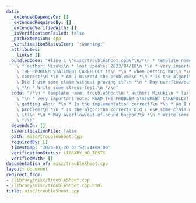 ```yaml
---
data:
  _extendedDependsOn: []
  _extendedRequiredBy: []
  _extendedVerifiedWith: []
  _isVerificationFailed: false
  _pathExtension: cpp
  _verificationStatusIcon: ':warning:'
  attributes:
    links: []
  bundledCode: "#line 1 \"misc/troubleShoot.cpp\"\n/*\n * template name: troubleShoot\n\
    \ * author: Misuki\n * last update: 2023/04/10\n *\n * very important note: READ\
    \ THE PROBLEM STATEMENT CAREFULLY!!!\n *\n * when getting WA:\n *\n * Is the implementation\
    \ correct?\n *\n * Am I misread the problem?\n *\n * Is the algorithm correct?\
    \ Did I use some claim without proving it?\n *\n * May overflow/out-of-bound happen?\n\
    \ *\n * Write some stress-test.\n */\n"
  code: "/*\n * template name: troubleShoot\n * author: Misuki\n * last update: 2023/04/10\n\
    \ *\n * very important note: READ THE PROBLEM STATEMENT CAREFULLY!!!\n *\n * when\
    \ getting WA:\n *\n * Is the implementation correct?\n *\n * Am I misread the\
    \ problem?\n *\n * Is the algorithm correct? Did I use some claim without proving\
    \ it?\n *\n * May overflow/out-of-bound happen?\n *\n * Write some stress-test.\n\
    \ */\n"
  dependsOn: []
  isVerificationFile: false
  path: misc/troubleShoot.cpp
  requiredBy: []
  timestamp: '2024-01-20 02:52:24+08:00'
  verificationStatus: LIBRARY_NO_TESTS
  verifiedWith: []
documentation_of: misc/troubleShoot.cpp
layout: document
redirect_from:
- /library/misc/troubleShoot.cpp
- /library/misc/troubleShoot.cpp.html
title: misc/troubleShoot.cpp
---
```

